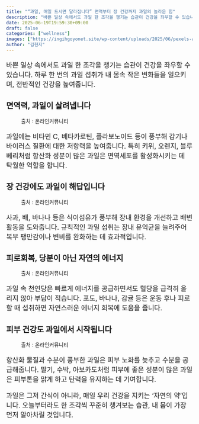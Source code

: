 ```yaml
---
title: "“과일, 매일 드시면 달라집니다” 면역부터 장 건강까지 과일의 놀라운 힘"
description: "바쁜 일상 속에서도 과일 한 조각을 챙기는 습관이 건강을 좌우할 수 있습니다. 하루 한 번의 과일 섭취가 내 몸속 작은 변화들을 일으키며, 전반적인 건강을 높여줍니다."
date: 2025-06-19T19:59:30+09:00
draft: false
categories: ["wellness"]
images: ["https://ingihgoyonet.site/wp-content/uploads/2025/06/pexels-asphotograpy-867349-1024x683.jpg", "https://ingihgoyonet.site/wp-content/uploads/2025/06/pexels-jsalamanca-61127-1024x683.jpg", "https://ingihgoyonet.site/wp-content/uploads/2025/06/pexels-pixabay-327098-1-1024x823.jpg", "https://ingihgoyonet.site/wp-content/uploads/2025/06/pexels-elaine-bernadine-castro-1263177-2403850-1-1024x768.jpg"]
author: "김현지"
---
```


<p style="font-size:18px">바쁜 일상 속에서도 과일 한 조각을 챙기는 습관이 건강을 좌우할 수 있습니다. 하루 한 번의 과일 섭취가 내 몸속 작은 변화들을 일으키며, 전반적인 건강을 높여줍니다.</p> <h2 >면역력, 과일이 살려냅니다</h2> <figure ><img src="https://ingihgoyonet.site/wp-content/uploads/2025/06/pexels-asphotograpy-867349-1024x683.jpg" alt="" style="aspect-ratio:16/9;object-fit:cover"/><figcaption >출처 : 온라인커뮤니티</figcaption></figure> <p style="font-size:18px">과일에는 비타민 C, 베타카로틴, 플라보노이드 등이 풍부해 감기나 바이러스 질환에 대한 저항력을 높여줍니다. 특히 키위, 오렌지, 블루베리처럼 항산화 성분이 많은 과일은 면역세포를 활성화시키는 데 탁월한 역할을 합니다.</p> <h2 >장 건강에도 과일이 해답입니다</h2> <figure ><img src="https://ingihgoyonet.site/wp-content/uploads/2025/06/pexels-jsalamanca-61127-1024x683.jpg" alt="" style="aspect-ratio:16/9;object-fit:cover"/><figcaption >출처 : 온라인커뮤니티</figcaption></figure> <p style="font-size:18px">사과, 배, 바나나 등은 식이섬유가 풍부해 장내 환경을 개선하고 배변 활동을 도와줍니다. 규칙적인 과일 섭취는 장내 유익균을 늘려주어 복부 팽만감이나 변비를 완화하는 데 효과적입니다.</p> <h2 >피로회복, 당분이 아닌 자연의 에너지</h2> <figure ><img src="https://ingihgoyonet.site/wp-content/uploads/2025/06/pexels-pixabay-327098-1-1024x823.jpg" alt="" style="aspect-ratio:16/9;object-fit:cover"/><figcaption >출처 : 온라인커뮤니티</figcaption></figure> <p style="font-size:18px">과일 속 천연당은 빠르게 에너지를 공급하면서도 혈당을 급격히 올리지 않아 부담이 적습니다. 포도, 바나나, 감귤 등은 운동 후나 피로할 때 섭취하면 자연스러운 에너지 회복에 도움을 줍니다.</p> <h2 >피부 건강도 과일에서 시작됩니다</h2> <figure ><img src="https://ingihgoyonet.site/wp-content/uploads/2025/06/pexels-elaine-bernadine-castro-1263177-2403850-1-1024x768.jpg" alt="" style="aspect-ratio:16/9;object-fit:cover"/><figcaption >출처 : 온라인커뮤니티</figcaption></figure> <p style="font-size:18px">항산화 물질과 수분이 풍부한 과일은 피부 노화를 늦추고 수분을 공급해줍니다. 딸기, 수박, 아보카도처럼 피부에 좋은 성분이 많은 과일은 피부톤을 맑게 하고 탄력을 유지하는 데 기여합니다.</p> <p style="font-size:18px">과일은 그저 간식이 아니라, 매일 우리 건강을 지키는 ‘자연의 약’입니다. 오늘부터라도 한 조각씩 꾸준히 챙겨보는 습관, 내 몸이 가장 먼저 알아차릴 것입니다.</p>